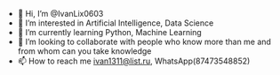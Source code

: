 - 👋 Hi, I’m @IvanLix0603
- 👀 I’m interested in Artificial Intelligence, Data Science 
- 🌱 I’m currently learning Python, Machine Learning
- 💞️ I’m looking to collaborate with people who know more than me and from whom can you take knowledge 
- 📫 How to reach me ivan1311@list.ru, WhatsApp(87473548852)

<!---
IvanLix0603/IvanLix0603 is a ✨ special ✨ repository because its `README.md` (this file) appears on your GitHub profile.
You can click the Preview link to take a look at your changes.
--->
